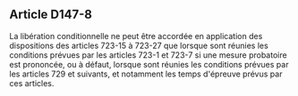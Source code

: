 Article D147-8
----
La libération conditionnelle ne peut être accordée en application des
dispositions des articles 723-15 à 723-27 que lorsque sont réunies les
conditions prévues par les articles 723-1 et 723-7 si une mesure probatoire est
prononcée, ou à défaut, lorsque sont réunies les conditions prévues par les
articles 729 et suivants, et notamment les temps d'épreuve prévus par ces
articles.
